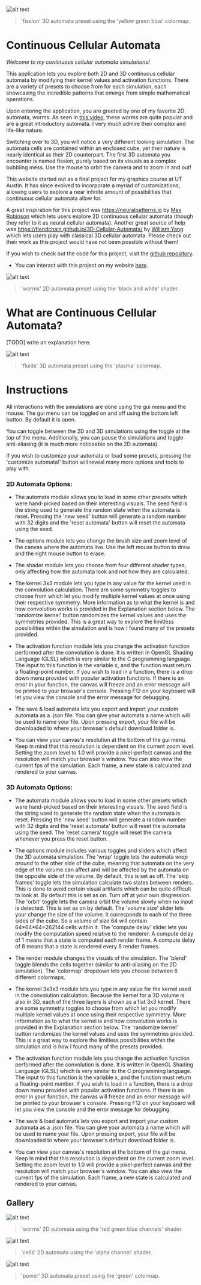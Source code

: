 ![alt text](https://github.com/mravelo5874/continuous-cellular-automata/blob/main/public/gifs/fission_3d.gif)
> 'fission' 3D automata preset using the 'yellow green blue' colormap.

# Continuous Cellular Automata

*Welcome to my continuous cellular automata simulations!*

This application lets you explore both 2D and 3D continuous cellular automata by modifying their kernel values and activation functions. There are a variety of presets to choose from for each simulation, each showcasing the incredible patterns that emerge from simple mathematical operations.

Upon entering the application, you are greeted by one of my favorite 2D automata, worms. As seen in [this video](https://www.youtube.com/watch?v=3H79ZcBuw4M), these worms are quite popular and are a great introductory automata. I very much admire their complex and life-like nature.

Switching over to 3D, you will notice a very different looking simulation. The automata cells are contained within an enclosed cube, yet their nature is nearly identical as their 2D counterpart. The first 3D automata you encounter is named fission, purely based on its visuals as a complex bubbling mess. Use the mouse to orbit the camera and to zoom in and out!

This website started out as a final project for my graphics course at UT Austin. It has since evolved to incorporate a myriad of customizations, allowing users to explore a near infinite amount of possibilities that continuous cellular automata allow for.

A great inspiration for this project was https://neuralpatterns.io by [Max Robinson](https://github.com/MaxRobinsonTheGreat) which lets users explore 2D continuous cellular automata (though they refer to it as neural cellular automata). Another great source of help was https://fiendchain.github.io/3D-Cellular-Automata/ by [William Yang](https://github.com/FiendChain) which lets users play with classical 3D cellular automata. Please check out their work as this project would have not been possible without them!

If you wish to check out the code for this project, visit the [github repository](https://github.com/mravelo5874/continuous-cellular-automata).

- You can interact with this project on my website [here](https://marcoravelo.com/).

![alt text](https://github.com/mravelo5874/continuous-cellular-automata/blob/main/public/gifs/worms_1c.gif)
> 'worms' 2D automata preset using the 'black and white' shader.

# What are Continuous Cellular Automata?

[TODO] write an explanation here.

![alt text](https://github.com/mravelo5874/continuous-cellular-automata/blob/main/public/gifs/fluids_3d.gif)
> 'fluids' 3D automata preset using the 'plasma' colormap.

# Instructions

All interactions with the simulations are done using the gui menu and the mouse. The gui menu can be toggled on and off using the bottom left button. By default it is open.

You can toggle between the 2D and 3D simulations using the toggle at the top of the menu. Additionally, you can pause the simulations and toggle anti-aliasing (it is much more noticeable on the 2D automata).

If you wish to customize your automata or load some presets, pressing the 'customize automata!' button will reveal many more options and tools to play with.

### 2D Automata Options:

- The automata module allows you to load in some other presets which were hand-picked based on their interesting visuals. The seed field is the string used to generate the random state when the automata is reset. Pressing the 'new seed' button will generate a random number with 32 digits and the 'reset automata' button will reset the automata using the seed.

- The options module lets you change the brush size and zoom level of the canvas where the automata live. Use the left mouse button to draw and the right mouse button to erase.

- The shader module lets you choose from four different shader types, only affecting how the automata look and not how they are calculated.

- The kernel 3x3 module lets you type in any value for the kernel used in the convolution calculation. There are some symmetry toggles to choose from which let you modify multiple kernel values at once using their respective symmetry. More information as to what the kernel is and how convolution works is provided in the Explanation section below. The 'randomize kernel' button randomizes the kernel values and uses the symmetries provided. This is a great way to explore the limitless possibilities within the simulation and is how I found many of the presets provided.

- The activation function module lets you change the activation function performed after the convolution is done. It is written in OpenGL Shading Language (GLSL) which is very similar to the C programming language. The input to this function is the variable x, and the function must return a floating-point number. If you wish to load in a function, there is a drop down menu provided with popular activation functions. If there is an error in your function, the canvas will freeze and an error message will be printed to your browser's console. Pressing F12 on your keyboard will let you view the console and the error message for debugging.

- The save & load automata lets you export and import your custom automata as a .json file. You can give your automata a name which will be used to name your file. Upon pressing export, your file will be downloaded to where your browser's default download folder is. 

- You can view your canvas's resolution at the bottom of the gui menu. Keep in mind that this resolution is dependent on the current zoom level. Setting the zoom level to 1.0 will provide a pixel-perfect canvas and the resolution will match your browser's window. You can also view the current fps of the simulation. Each frame, a new state is calculated and rendered to your canvas.

### 3D Automata Options:

- The automata module allows you to load in some other presets which were hand-picked based on their interesting visuals. The seed field is the string used to generate the random state when the automata is reset. Pressing the 'new seed' button will generate a random number with 32 digits and the 'reset automata' button will reset the automata using the seed. The 'reset camera' toggle will reset the camera whenever you press the reset button.

- The options module includes various toggles and sliders which affect the 3D automata simulation. The 'wrap' toggle lets the automata *wrap around* to the other side of the cube, meaning that automata on the very edge of the volume can affect and will be affected by the automata on the opposite side of the volume. By default, this is set as off. The 'skip frames' toggle lets the simulation calculate two states between renders. This is done to avoid certain visual artifacts which can be quite difficult to look at. By default this is set as on. Turn off at your own disgression. The 'orbit' toggle lets the camera orbit the volume slowly when no input is detected. This is set as on by default. The 'volume size' slider lets your change the size of the volume. It corresponds to each of the three sides of the cube. So a volume of size 64 will contain 64\*64\*64=262144 cells within it. The 'compute delay' slider lets you modify the computation speed relative to the renderer. A compute delay of 1 means that a state is computed each render frame. A compute delay of 8 means that a state is rendered every 8 render frames.

- The render module changes the visuals of the simulation. The 'blend' toggle blends the cells together (similar to anti-aliasing on the 2D simulation). The 'colormap' dropdown lets you choose between 6 different colormaps.

- The kernel 3x3x3 module lets you type in any value for the kernel used in the convolution calculation. Because the kernel for a 3D volume is also in 3D, each of the three layers is shown as a flat 3x3 kernel. There are some symmetry toggles to choose from which let you modify multiple kernel values at once using their respective symmetry. More information as to what the kernel is and how convolution works is provided in the Explanation section below. The 'randomize kernel' button randomizes the kernel values and uses the symmetries provided. This is a great way to explore the limitless possibilities within the simulation and is how I found many of the presets provided.

- The activation function module lets you change the activation function performed after the convolution is done. It is written in OpenGL Shading Language (GLSL) which is very similar to the C programming language. The input to this function is the variable x, and the function must return a floating-point number. If you wish to load in a function, there is a drop down menu provided with popular activation functions. If there is an error in your function, the canvas will freeze and an error message will be printed to your browser's console. Pressing F12 on your keyboard will let you view the console and the error message for debugging.

- The save & load automata lets you export and import your custom automata as a .json file. You can give your automata a name which will be used to name your file. Upon pressing export, your file will be downloaded to where your browser's default download folder is. 

- You can view your canvas's resolution at the bottom of the gui menu. Keep in mind that this resolution is dependent on the current zoom level. Setting the zoom level to 1.0 will provide a pixel-perfect canvas and the resolution will match your browser's window. You can also view the current fps of the simulation. Each frame, a new state is calculated and rendered to your canvas.

## Gallery

![alt text](https://github.com/mravelo5874/continuous-cellular-automata/blob/main/public/gifs/worms_3c.gif)
> 'worms' 2D automata using the 'red green blue channels' shader.

![alt text](https://github.com/mravelo5874/continuous-cellular-automata/blob/main/public/gifs/cells_1c.gif)
> 'cells' 2D automata using the 'alpha channel' shader.

![alt text](https://github.com/mravelo5874/continuous-cellular-automata/blob/main/public/gifs/power_3d.gif)
> 'power' 3D automata preset using the 'green' colormap.

